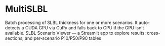 # MultiSLBL
Batch processing of SLBL thickness for one or more scenarios. It auto-detects a CUDA GPU via CuPy and falls back to CPU if the GPU isn’t available.  SLBL Scenario Viewer — a Streamlit app to explore results: cross-sections, and per-scenario P10/P50/P90 tables
